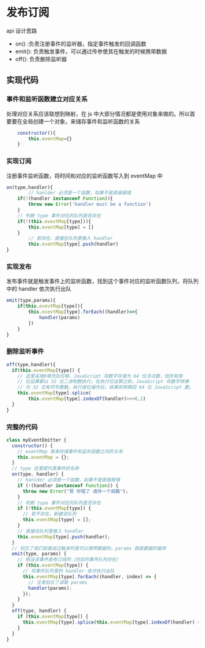 # 发布订阅

api 设计思路

- on() :负责注册事件的监听器，指定事件触发的回调函数
- emit(): 负责触发事件，可以通过传参使其在触发的时候携带数据
- off(): 负责删除监听器

## 实现代码

### 事件和监听函数建立对应关系

处理对应关系应该联想到映射，在 js 中大部分情况都是使用对象来做的。所以首要要在全局创建一个对象，来储存事件和监听函数的关系

```js
    constructor(){
        this.eventMap={}
    }
```

### 实现订阅

注册事件监听函数，将时间和对应的监听函数写入到 eventMap 中

```js
on(type,handler){
        // hanlder 必须是一个函数，如果不是直接报错
    if(!(handler instanceof Function)){
        throw new Error('handler must be a function')
    }
    // 判断 type 事件对应的队列是否存在
    if(!(this.evevtMap[type])){
        this.eventMap[type] = []
    }
        // 若存在，直接往队列里推入 handler
        this.eventMap[type].push(handler)
}
```

### 实现发布

发布事件就是触发事件上的监听函数，找到这个事件对应的监听函数队列，将队列中的 handler 依次执行出队

```js
emit(type,params){
    if(this.evevtMap[type]){
        this.evevtMap[type].forEach((handler)=>{
            handler(params)
        })
    }
}
```

### 删除监听事件

```js
off(type,handler){
  if(this.eventMap[type]) {
    // 这里采用0填充右位移，JavaScript 将数字存储为 64 位浮点数，但所有按
    // 位运算都以 32 位二进制数执行。在执行位运算之前，JavaScript 将数字转换
    // 为 32 位有符号整数。执行按位操作后，结果将转换回 64 位 JavaScript 数。
    this.eventMap[type].splice(
        this.eventMap[type].indexOf(handler)>>>0,1)
  }
}
```

### 完整的代码

```js
class myEventEmitter {
  constructor() {
    // eventMap 用来存储事件和监听函数之间的关系
    this.eventMap = {};
  }
  // type 这里就代表事件的名称
  on(type, handler) {
    // hanlder 必须是一个函数，如果不是直接报错
    if (!(handler instanceof Function)) {
      throw new Error("哥 你错了 请传一个函数");
    }
    // 判断 type 事件对应的队列是否存在
    if (!this.eventMap[type]) {
      // 若不存在，新建该队列
      this.eventMap[type] = [];
    }
    // 直接往队列里推入 handler
    this.eventMap[type].push(handler);
  }
  // 别忘了我们前面说过触发时是可以携带数据的，params 就是数据的载体
  emit(type, params) {
    // 假设该事件是有订阅的（对应的事件队列存在）
    if (this.eventMap[type]) {
      // 将事件队列里的 handler 依次执行出队
      this.eventMap[type].forEach((handler, index) => {
        // 注意别忘了读取 params
        handler(params);
      });
    }
  }
  off(type, handler) {
    if (this.eventMap[type]) {
      this.eventMap[type].splice(this.eventMap[type].indexOf(handler) >>> 0, 1);
    }
  }
}
```

